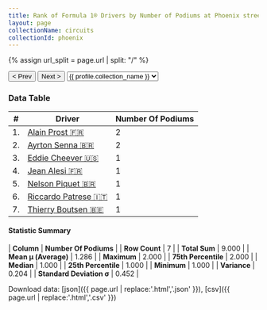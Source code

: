 ```yaml
---
title: Rank of Formula 1® Drivers by Number of Podiums at Phoenix street circuit
layout: page
collectionName: circuits
collectionId: phoenix
---
```


{% assign url_split = page.url | split: "/" %}
<div id="collection-navigation">
<button onclick="selector.options[selector.selectedIndex-1].value && (window.location = selector.options[selector.selectedIndex-1].value);">&lt; Prev</button>
<button onclick="selector.options[selector.selectedIndex+1].value && (window.location = selector.options[selector.selectedIndex+1].value);">Next &gt;</button>
<select id="selector" onchange="this.options[this.selectedIndex].value && (window.location = this.options[this.selectedIndex].value);">
  {% for collectionId in site.data[page.collectionName].refs %}
    {% if collectionId == page.collectionId %}
      {% assign selected = "selected" %}
    {% else %}
      {% assign selected = "" %}
    {% endif %}
    {% assign profile = site.data[page.collectionName][collectionId].profile %}
    <option value="/f1/{{ page.collectionName }}/{{ collectionId }}/{{ url_split[4] }}" {{ selected }}>{{ profile.collection_name }}</option>
  {% endfor %}
</select>
</div>

<canvas id="chart" width="400" height="180"></canvas>
<script>
var data = {
  "labels" : [
    "Alain Prost",
    "Ayrton Senna",
    "Eddie Cheever",
    "Jean Alesi",
    "Nelson Piquet",
    "Riccardo Patrese",
    "Thierry Boutsen"
  ],
  "datasets" : [
    {
      "label" : "Number Of Podiums",
      "data" : [
        2,
        2,
        1,
        1,
        1,
        1,
        1
      ],
      "borderColor" : [
        "#1D181E",
        "#1D181E",
        "#1D181E",
        "#1D181E",
        "#1D181E",
        "#1D181E",
        "#1D181E"
      ],
      "borderWidth" : 1,
      "backgroundColor" : [
        "#9C8E8D",
        "#9C8E8D",
        "#9C8E8D",
        "#9C8E8D",
        "#9C8E8D",
        "#9C8E8D",
        "#9C8E8D"
      ]
    }
  ]
};
var options = {
  legend: {
    display: false
  },
  scales: {
    xAxes: [{
      ticks: {
        beginAtZero: true,
        maxRotation: 180,
        display: window.innerWidth > 800
      }
    }],
    yAxes: [{
      ticks: {
        beginAtZero: true
      }
    }]
  },
  onResize: function(chart, size) {
    chart.options.scales.xAxes[0].ticks.display = size.width > 800;
  }
};
var chart = new Chart("chart", {
    data: data,
    type: 'bar',
    options: options
});
</script>



### Data Table

| # | Driver | Number Of Podiums |
|--|--|--|
| 1. | [Alain Prost 🇫🇷](/f1/drivers/prost) | 2 |
| 2. | [Ayrton Senna 🇧🇷](/f1/drivers/senna) | 2 |
| 3. | [Eddie Cheever 🇺🇸](/f1/drivers/cheever) | 1 |
| 4. | [Jean Alesi 🇫🇷](/f1/drivers/alesi) | 1 |
| 5. | [Nelson Piquet 🇧🇷](/f1/drivers/piquet) | 1 |
| 6. | [Riccardo Patrese 🇮🇹](/f1/drivers/patrese) | 1 |
| 7. | [Thierry Boutsen 🇧🇪](/f1/drivers/boutsen) | 1 |

#### Statistic Summary

| **Column** | **Number Of Podiums** |
| **Row Count** | 7 |
| **Total Sum** | 9.000 |
| **Mean μ (Average)** | 1.286 |
| **Maximum** | 2.000 |
| **75th Percentile** | 2.000 |
| **Median** | 1.000 |
| **25th Percentile** | 1.000 |
| **Minimum** | 1.000 |
| **Variance** | 0.204 |
| **Standard Deviation σ** | 0.452 |

Download data: [json]({{ page.url | replace:'.html','.json' }}), [csv]({{ page.url | replace:'.html','.csv' }})
